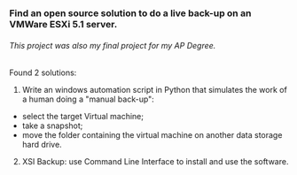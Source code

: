 
### Find an open source solution to do a live back-up on an VMWare ESXi 5.1 server.

###### This project was also my final project for my AP Degree. 

Found 2 solutions:

1. Write an windows automation script in Python that simulates the work of a human doing a "manual back-up":

* select the target Virtual machine;
* take a snapshot;
* move the folder containing the virtual machine on another data storage hard drive.

2. XSI Backup: use Command Line Interface to install and use the software.

